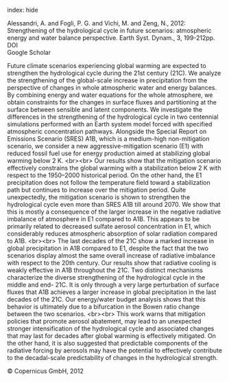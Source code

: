 index: hide

<div class="Citation">

  <div class="Citation-body">
    <div class="Citation-text">Alessandri, A. and Fogli, P. G. and Vichi, M. and Zeng, N., 2012: Strengthening of the hydrological cycle in future scenarios: atmospheric energy and water balance perspective. <span class="Article-journal">Earth Syst. Dynam., </span><span class="Article-volume">3, </span>199-212pp.</div>
    <div class="Citation-links">
      <div class="CitationLink" data-href="https://doi.org/10.5194/esd-3-199-2012">
        <div class="CitationLink-icon CitationLink-Doi"></div>
        <div class="CitationLink-text">DOI</div>
      </div>
      <div class="CitationLink" data-href="https://scholar.google.com/scholar?q=10.5194/esd-3-199-2012">
        <div class="CitationLink-icon CitationLink-Scholar"></div>
        <div class="CitationLink-text">Google Scholar</div>
      </div>
    </div>
  </div>
</div>

Future climate scenarios experiencing global warming are expected to strengthen the hydrological cycle during the 21st century (21C). We analyze the strengthening of the global-scale increase in precipitation from the perspective of changes in whole atmospheric water and energy balances. By combining energy and water equations for the whole atmosphere, we obtain constraints for the changes in surface fluxes and partitioning at the surface between sensible and latent components. We investigate the differences in the strengthening of the hydrological cycle in two centennial simulations performed with an Earth system model forced with specified atmospheric concentration pathways. Alongside the Special Report on Emissions Scenario (SRES) A1B, which is a medium-high non-mitigation scenario, we consider a new aggressive-mitigation scenario (E1) with reduced fossil fuel use for energy production aimed at stabilizing global warming below 2 K. &lt;br&gt;&lt;br&gt; Our results show that the mitigation scenario effectively constrains the global warming with a stabilization below 2 K with respect to the 1950–2000 historical period. On the other hand, the E1 precipitation does not follow the temperature field toward a stabilization path but continues to increase over the mitigation period. Quite unexpectedly, the mitigation scenario is shown to strengthen the hydrological cycle even more than SRES A1B till around 2070. We show that this is mostly a consequence of the larger increase in the negative radiative imbalance of atmosphere in E1 compared to A1B. This appears to be primarily related to decreased sulfate aerosol concentration in E1, which considerably reduces atmospheric absorption of solar radiation compared to A1B. &lt;br&gt;&lt;br&gt; The last decades of the 21C show a marked increase in global precipitation in A1B compared to E1, despite the fact that the two scenarios display almost the same overall increase of radiative imbalance with respect to the 20th century. Our results show that radiative cooling is weakly effective in A1B throughout the 21C. Two distinct mechanisms characterize the diverse strengthening of the hydrological cycle in the middle and end- 21C. It is only through a very large perturbation of surface fluxes that A1B achieves a larger increase in global precipitation in the last decades of the 21C. Our energy/water budget analysis shows that this behavior is ultimately due to a bifurcation in the Bowen ratio change between the two scenarios. &lt;br&gt;&lt;br&gt; This work warns that mitigation policies that promote aerosol abatement, may lead to an unexpected stronger intensification of the hydrological cycle and associated changes that may last for decades after global warming is effectively mitigated. On the other hand, it is also suggested that predictable components of the radiative forcing by aerosols may have the potential to effectively contribute to the decadal-scale predictability of changes in the hydrological strength.

<div class="Citation-copy">
&copy; Copernicus GmbH, 2012
</div>